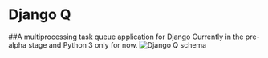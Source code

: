 # Django Q
##A multiprocessing task queue application for Django
Currently in the pre-alpha stage and Python 3 only for now.
![Django Q schema](http://i.imgur.com/jYRb1mJ.png) 
